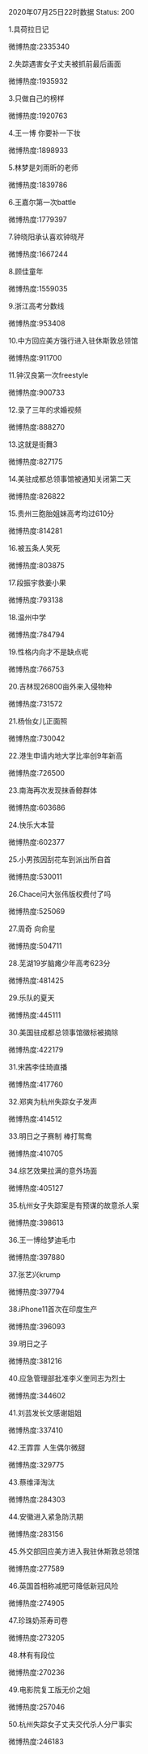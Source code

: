 2020年07月25日22时数据
Status: 200

1.具荷拉日记

微博热度:2335340

2.失踪遇害女子丈夫被抓前最后画面

微博热度:1935932

3.只做自己的榜样

微博热度:1920763

4.王一博 你要补一下妆

微博热度:1898933

5.林梦是刘雨昕的老师

微博热度:1839786

6.王嘉尔第一次battle

微博热度:1779397

7.钟晓阳承认喜欢钟晓芹

微博热度:1667244

8.顾佳童年

微博热度:1559035

9.浙江高考分数线

微博热度:953408

10.中方回应美方强行进入驻休斯敦总领馆

微博热度:911700

11.钟汉良第一次freestyle

微博热度:900733

12.录了三年的求婚视频

微博热度:888270

13.这就是街舞3

微博热度:827175

14.美驻成都总领事馆被通知关闭第二天

微博热度:826822

15.贵州三胞胎姐妹高考均过610分

微博热度:814281

16.被五条人笑死

微博热度:803875

17.段振宇救姜小果

微博热度:793138

18.温州中学

微博热度:784794

19.性格内向才不是缺点呢

微博热度:766753

20.吉林现26800亩外来入侵物种

微博热度:731572

21.杨怡女儿正面照

微博热度:730042

22.港生申请内地大学比率创9年新高

微博热度:726500

23.南海再次发现抹香鲸群体

微博热度:603686

24.快乐大本营

微博热度:602377

25.小男孩因刮花车到派出所自首

微博热度:530011

26.Chace问大张伟版权费付了吗

微博热度:525069

27.周奇 向俞星

微博热度:504711

28.芜湖19岁脑瘫少年高考623分

微博热度:481425

29.乐队的夏天

微博热度:445111

30.美国驻成都总领事馆徽标被摘除

微博热度:422179

31.宋茜李佳琦直播

微博热度:417760

32.郑爽为杭州失踪女子发声

微博热度:414512

33.明日之子赛制 棒打鸳鸯

微博热度:410705

34.综艺效果拉满的意外场面

微博热度:405127

35.杭州女子失踪案是有预谋的故意杀人案

微博热度:398613

36.王一博给梦迪毛巾

微博热度:397880

37.张艺兴krump

微博热度:397794

38.iPhone11首次在印度生产

微博热度:396093

39.明日之子

微博热度:381216

40.应急管理部批准李义奎同志为烈士

微博热度:344602

41.刘芸发长文感谢姐姐

微博热度:337410

42.王霏霏 人生偶尔微甜

微博热度:329775

43.蔡维泽淘汰

微博热度:284303

44.安徽进入紧急防汛期

微博热度:283156

45.外交部回应美方进入我驻休斯敦总领馆

微博热度:277589

46.英国首相称减肥可降低新冠风险

微博热度:274905

47.珍珠奶茶寿司卷

微博热度:273205

48.林有有段位

微博热度:270236

49.电影院复工版无价之姐

微博热度:257046

50.杭州失踪女子丈夫交代杀人分尸事实

微博热度:246183

